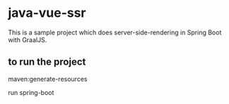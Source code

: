 # java-vue-ssr

This is a sample project which does server-side-rendering in Spring Boot with GraalJS.

## to run the project

maven:generate-resources

run spring-boot
